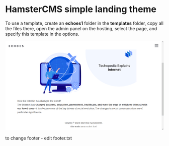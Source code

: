 # HamsterCMS simple landing theme

To use a template, create an **echoes1** folder in the **templates** folder, copy all the files there, open the admin panel on the hosting, select the page, and specify this template in the options.

![this is what theme looks like](https://github.com/turboblack/HamsterCMS_simple_landing_theme/blob/main/screenshot.png)

to change footer - edit footer.txt
